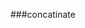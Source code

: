 ###concatinate
<sly data-sly-test.altKey="${'{0}-{1}' @ format=['i18nPrefix', properties.alt ? properties.alt : 'default' ]}" />
